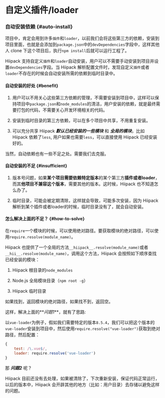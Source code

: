 # 自定义插件\/loader

### 自动安装依赖 {#auto-install}

项目中，肯定会用到许多`插件`和`loader`，以前我们会将这些第三方的依赖，安装到项目里面，也就是会添加到`package.json`中的`devDependencies`字段中，这样其他人 clone 下这个项目后，执行`npm install`后就可以运行工程了。

Hiipack 支持自定义`插件`和`loader`自动安装，用户可以不需要手动安装到项目并设置`devDependencies`字段。当 Hiipack 解析配置文件时，发现自定义`插件`或者`loader`不存在的时候会自动安装所需的依赖到临时目录中。

#### 自动安装的好处 {#benefit}

1. 用户可以不用关心这些第三方依赖的管理，不需要安装到项目中，这样可以保持项目中`package.json`和`node_modules`的清洁，用户安装的依赖，就是最终需要打包的代码，不需要关心开发环境相关的代码。

2. 安装到临时目录的第三方依赖，可以在多个项目中共享，不用重复安装。

3. 可以充分共享 Hiipack **_默认已经安装的一些模块_** 和 **_全局的模块_**，比如 Hiipack 依赖了`less`, 用户如果也需要`less`，可以直接使用 Hiipack 已经安装好的。


当然，自动依赖也有一些不足之处。需要我们去克服。

#### 自动安装的不足 {#insufficient}

1. 版本号问题，如果**某个项目需要依赖特定版本**的某个第三方**插件或者loader**，而其**他项目不兼容这个版本**，需要其他的版本。这时候，Hiipack 也不知道怎么办了。

2. 临时目录，可能会被定期清除，这样就会导致，可能多次安装，因为 Hiipack 解析到某个插件或者loader的时候，临时目录没有了，就会自动安装。


#### 怎么解决上面的不足？ {#how-to-solve}

在`require`一个模块的时候，可以使用绝对路径。要获取模块的绝对路径，可以使用`require.resolve(module_name)`。

Hiipack 也提供了一个全局的方法`__hiipack__.resolve(module_name)`或者`__hii__.resolve(module_name)`，调用这个方法，Hiipack 会按照如下顺序查找已经安装的模块：

1. Hiipack 根目录的`node_modules`

2. Node.js 全局模块目录（`npm root -g`）

3. Hiipack 临时目录


如果找到，返回模块的绝对路径，如果找不到，返回空。

这样，解决上面的**_问题1_**，就有了思路:

以`vue-loader`为例子，假如我们需要特定的版本`8.5.4`，我们可以把这个版本的`vue-loader`安装到项目中，然后使用`require.resolve("vue-loader")`获取到绝对路径，然后配置：

```javascript
{ 
    test: /\.vue$/, 
    loader: require.resolve('vue-loader') 
}
```

那 **_问题2_** 呢？

Hiipack 目前还没有去处理，如果被清除了，下次重新安装，保证代码正常运行，以后的版本中，Hiipack 会开辟其他的地方（比如：用户目录）去存储以避免这样的问题。

